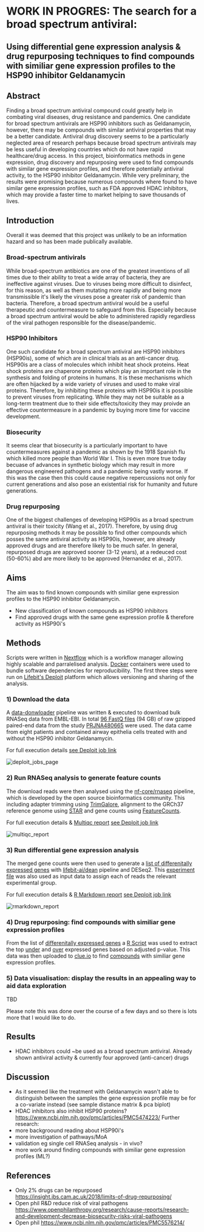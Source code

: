 # WORK IN PROGRES: The search for a broad spectrum antiviral: 
## Using differential gene expression analysis & drug repurposing techniques to find compounds with similiar gene expression profiles to the HSP90 inhibitor Geldanamycin

## Abstract

Finding a broad spectrum antiviral compound could greatly help in combating viral diseases, drug resistance and pandemics. One candidate for broad spectrum antivirals are HSP90 inhibitors such as Geldanamycin, however, there may be compounds with similar antiviral properties that may be a better candidate. Antiviral drug discovery seems to be a particularly neglected area of research perhaps because broad spectrum antivirals may be less useful in developing countries which do not have rapid healthcare/drug access. In this project, bioinformatics methods in gene expression, drug discovery and repurposing were used to find compounds with similar gene expression profiles, and therefore potentially antiviral activity, to the HSP90 inhibitor Geldanamycin. While very preliminary, the results were promising because numerous compounds where found to have similar gene expression profiles, such as FDA approved HDAC inhibitors, which may provide a faster time to market helping to save thousands of lives.

## Introduction

Overall it was deemed that this project was unlikely to be an information hazard and so has been made publically available.

### Broad-spectrum antivirals
While broad-spectrum antibiotics are one of the greatest inventions of all times due to their ability to treat a wide array of bacteria, they are ineffective against viruses. Due to viruses being more difficult to disinfect, for this reason, as well as them mutating more rapidly and being more transmissible it's likely the viruses pose a greater risk of pandemic than bacteria. Therefore, a broad spectrum antiviral would be a useful therapeutic and countermeasure to safeguard from this. Especially because a broad spectrum antiviral would be able to administered rapidly regardless of the viral pathogen responsible for the disease/pandemic.

### HSP90 Inhibitors
One such candidate for a broad spectrum antiviral are HSP90 inhibitors (HSP90is), some of which are in clinical trials as an anti-cancer drug. HSP90is are a class of molecules which inhibit heat shock proteins. Heat shock proteins are chaperone proteins which play an important role in the synthesis and folding of proteins in humans. It is these mechanisms which are often hijacked by a wide variety of viruses and used to make viral proteins. Therefore, by inhibiting these proteins with HSP90is it is possible to prevent viruses from replicating. While they may not be suitable as a long-term treatment due to their side effects/toxicity they may proivde an effective countermeasure in a pandemic by buying more time for vaccine development.

### Biosecurity
It seems clear that biosecurity is a particularly important to have countermeasures against a pandemic as shown by the 1918 Spanish flu which killed more people than World War I. This is even more true today becuase of advances in synthetic biology which may result in more dangerous engineered pathogens and a pandemic being vastly worse. If this was the case then this could cause negative repercussions not only for current generations and also pose an existential risk for humanity and future generations.

### Drug repurposing
One of the biggest challenges of developing HSP90is as a broad spectrum antiviral is their toxicity (Wang et al., 2017). Therefore, by using drug repurposing methods it may be possible to find other compounds which posses the same antiviral activity as HSP90is, however, are already approved drugs and are therefore likely to be much safer. In general, repurposed drugs are approved sooner (3-12 years), at a redeuced cost (50-60%) abd are more likely to be approved (Hernandez et al., 2017).


## Aims
The aim was to find known compounds with similiar gene expression profiles to the HSP90 inhibitor Geldanamycin.
- New classification of known compounds as HSP90 inhibitors
- Find approved drugs with the same gene expression profile & therefore activity as HSP90i's

## Methods

Scripts were written in [Nextflow](https://www.nextflow.io/) which is a workflow manager allowing highly scalable and parralelised analysis. [Docker](https://www.docker.com/) containers were used to bundle software dependencies for reproducibility. The first three steps were run on [Lifebit's Deploit](https://lifebit.ai/deploit) platform which allows versioning and sharing of the analysis.

### 1) Download the data
A [data-donwloader](https://github.com/PhilPalmer/data-downloader) pipeline was written & executed to download bulk RNASeq data from EMBL-EBI.
In total [96 FastQ files](data/1_download/urls.txt) (94 GB) of raw gzipped paired-end data from the study [PRJNA480665]( https://www.ncbi.nlm.nih.gov/bioproject/PRJNA480665) were used.
The data came from eight patients and contained airway epithelia cells treated with and without the HSP90 inhibitor Geldanamycin.

For full execution details [see Deploit job link](https://deploit.lifebit.ai/public/jobs/5d7bfd7e12638d00d8ff7c9b)

![deploit_jobs_page](images/deploit_jobs_page.png)

### 2) Run RNASeq analysis to generate feature counts
The download reads were then analysed using the [nf-core/rnaseq](https://github.com/nf-core/rnaseq) pipeline, which is developed by the open source bioinformatics community. This including adapter trimming using [TrimGalore](https://github.com/nf-core/rnaseq/blob/master/docs/output.md#trimgalore), alignment to the GRCh37 reference genome using [STAR](https://github.com/nf-core/rnaseq/blob/master/docs/output.md#star) and gene counts using [FeatureCounts](https://github.com/nf-core/rnaseq/blob/master/docs/output.md#featurecounts).

For full execution details & [Multiqc report](reports/multiqc_report.html) [see Deploit job link](https://deploit.lifebit.ai/public/jobs/5d7e2f041b814e00d7d17ffe)

![multiqc_report](images/multiqc_report.png)

### 3) Run differential gene expression analysis
The merged gene counts were then used to generate a [list of differenitally expressed genes](data/3_differential_gene_expression/diffexpr-results.csv) with [lifebit-ai/dean](https://github.com/lifebit-ai/dean) pipeline and DESeq2. This [experiment file](data/3_differential_gene_expression/experiment.csv) was also used as input data to assign each of reads the relevant experimental group.

For full execution details & [R Markdown report](reports/DE_with_DEseq2.html) [see Deploit job link](https://deploit.lifebit.ai/public/jobs/5d7e510d1b814e00d7d1a155)

![rmarkdown_report](images/rmarkdown_report.png)

### 4) Drug repurposing: find compounds with similiar gene expression profiles
From the list of [differenitally expressed genes](data/3_differential_gene_expression/diffexpr-results.csv) a [R Script](data/4_drug_repurposing/get_top_genes.R) was used to extract the top [under](data/4_drug_repurposing/under_expressed.txt) and [over](data/4_drug_repurposing/over_expressed.txt) expressed genes based on adjusted p-value. This data was then uploaded to [clue.io](https://clue.io/) to find [compounds](data/4_drug_repurposing/ranked_compounds.txt) with similiar gene expression profiles.

### 5) Data visualisation: display the results in an appealing way to aid data exploration

TBD

Please note this was done over the course of a few days and so there is lots more that I would like to do.

## Results
- HDAC inhibitors could ~be used as a broad spectrum antiviral. Already shown antiviral activity & currently four approved (anti-cancer) drugs

## Discussion
- As it seemed like the treatment with Geldanamycin wasn't able to distinguish between the samples the gene expression profile may be for a co-variate instead (see sample distance matrix & pca biplot)
- HDAC inhibitors also inhibit HSP90 proteins? https://www.ncbi.nlm.nih.gov/pmc/articles/PMC5474223/
Further research:
- more backgroound reading about HSP90i's
- more investigation of pathways/MoA
- validation eg single cell RNASeq analysis - in vivo?
- more work around finding compounds with similiar gene expression profiles (ML?)

## References
- Only 2% drugs can be repurposed https://insight.jbs.cam.ac.uk/2018/limits-of-drug-repurposing/
- Open phil R&D reduce risk of viral pathogens https://www.openphilanthropy.org/research/cause-reports/research-and-development-decrease-biosecurity-risks-viral-pathogens
- Open phil https://www.ncbi.nlm.nih.gov/pmc/articles/PMC5576214/